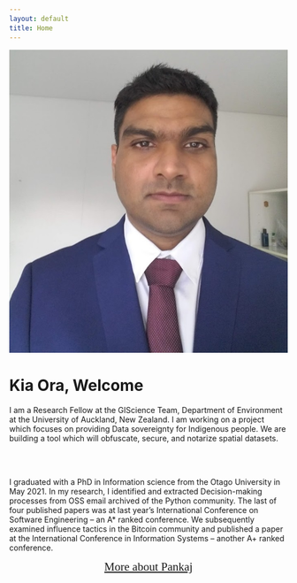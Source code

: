 ```yaml
---
layout: default
title: Home
---
```


<div class="container-fluid">
  <div class="row">
    <div class="col-sm-7">
      <img class="img-fluid" src="./imgs/Pankaj.jpg" alt="Dr Pankaj Sharma"><br>
    </div>
    <div class="col-sm-5">    
    <h1 class="text-primary">Kia Ora, Welcome</h1>

I am a Research Fellow at the GIScience Team, Department of Environment at the University of Auckland, New Zealand. 
I am working on a project which focuses on providing Data sovereignty for Indigenous people. We are building a tool which will obfuscate, secure, and notarize spatial datasets. 

<br> <br>

I graduated with a PhD in Information science from the Otago University in May 2021. In my research, I identified and extracted Decision-making processes from OSS email archived of the Python community. The last of four published papers was at last year’s International Conference on Software Engineering – an A* ranked conference. We subsequently examined influence tactics in the Bitcoin community and published a paper at the International Conference in Information Systems – another A+ ranked conference.         

<div style="text-align: center;"><a href="/about.html" style="font-family: 'Homemade Apple', cursive; font-size: 150%;">More about Pankaj</a></div>


</div>
</div>
